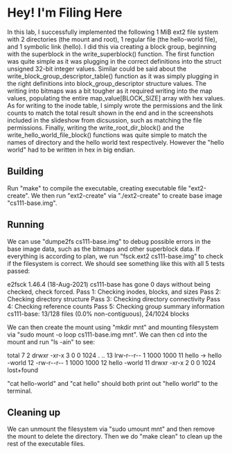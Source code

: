 # Hey! I'm Filing Here

In this lab, I successfully implemented the following 1 MiB ext2 file system with 2 directories (the mount and root), 1 regular file (the hello-world file), and 1 symbolic link (hello). I did this via creating a block group, beginning with the superblock in the write_superblock() function. The first function was quite simple as it was plugging in the correct definitions into the struct unsigned 32-bit integer values. Similar could be said about the write_block_group_descriptor_table() function as it was simply plugging in the right definitions into block_group_descriptor structure values. The writing into bitmaps was a bit tougher as it required writing into the map values, populating the entire map_value[BLOCK_SIZE] array with hex values. As for writing to the inode table, I simply wrote the permissions and the link counts to match the total result shown in the end and in the screenshots included in the slideshow from dicsussion, such as matching the file permissions. Finally, writing the write_root_dir_block() and the write_hello_world_file_block() functions was quite simple to match the names of directory and the hello world text respectively. However the "hello world" had to be written in hex in big endian. 

## Building

Run "make" to compile the executable, creating executable file "ext2-create". We then run "ext2-create" via "./ext2-create" to create base image "cs111-base.img". 

## Running

We can use "dumpe2fs cs111-base.img" to debug possible errors in the base image data, such as the bitmaps and other superblock data. If everything is according to plan, we run "fsck.ext2 cs111-base.img" to check if the filesystem is correct. We should see something like this with all 5 tests passed: 

e2fsck 1.46.4 (18-Aug-2021)
cs111-base has gone 0 days without being checked, check forced.
Pass 1: Checking inodes, blocks, and sizes
Pass 2: Checking directory structure
Pass 3: Checking directory connectivity
Pass 4: Checking reference counts
Pass 5: Checking group summary information
cs111-base: 13/128 files (0.0% non-contiguous), 24/1024 blocks

We can then create the mount using "mkdir mnt" and mounting filesystem via "sudo mount -o loop cs111-base.img mnt". We can then cd into the mount and run "ls -ain" to see:

total 7
    2 drwxr -xr-x 3 0 0 1024 .
                             ..
    13 lrw-r--r-- 1 1000 1000 11 hello -> hello -world
    12 -rw-r--r-- 1 1000 1000 12 hello -world
    11 drwxr -xr-x 2 0 0 1024 lost+found

"cat hello-world" and "cat hello" should both print out "hello world" to the terminal.

## Cleaning up

We can unmount the filesystem via "sudo umount mnt" and then remove the mount to delete the directory. Then we do "make clean" to clean up the rest of the executable files.
